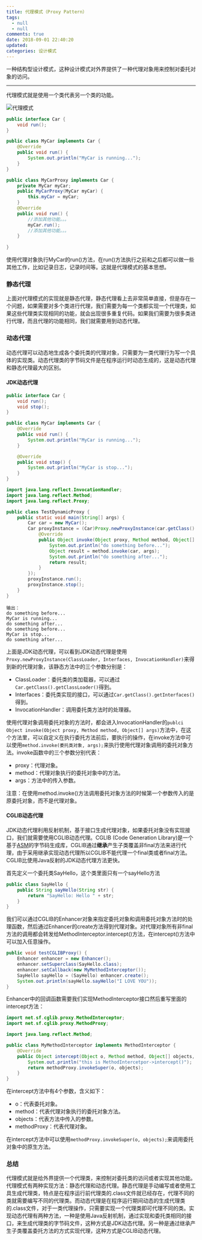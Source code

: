 ```yaml
---
title: 代理模式（Proxy Pattern）
tags:
  - null
  - null
comments: true
date: 2018-09-01 22:40:20
updated:
categories: 设计模式
---
```


一种结构型设计模式，这种设计模式对外界提供了一种代理对象用来控制对委托对象的访问。 

<!-- more -->

---

代理模式就是使用一个类代表另一个类的功能。

![代理模式](代理模式.png)

```java
public interface Car {
    void run();
}
```

```java
public class MyCar implements Car {
    @Override
    public void run() {
        System.out.println("MyCar is running...");
    }
}
```

```java
public class MyCarProxy implements Car {
    private MyCar myCar;
    public MyCarProxy(MyCar myCar) {
        this.myCar = myCar;
    }
    @Override
    public void run() {
        //添加其他功能。。。
        myCar.run();
        //添加其他功能。。。
    }
    
}
```

使用代理对象执行MyCar的run()方法，在run()方法执行之前和之后都可以做一些其他工作，比如记录日志，记录时间等。这就是代理模式的基本思想。

### 静态代理

上面对代理模式的实现就是静态代理，静态代理看上去非常简单直接，但是存在一个问题，如果需要对多个类进行代理，我们需要为每一个类都实现一个代理类，如果这些代理类实现相同的功能，就会出现很多重复代码。如果我们需要为很多类进行代理，而且代理的功能相同，我们就需要用到动态代理。

### 动态代理

动态代理可以动态地生成各个委托类的代理对象，只需要为一类代理行为写一个具体的实现类。动态代理类的字节码文件是在程序运行时动态生成的，这是动态代理和静态代理最大的区别。

#### JDK动态代理

```java
public interface Car {
    void run();
    void stop();
}
```

```java
public class MyCar implements Car {
    @Override
    public void run() {
        System.out.println("MyCar is running...");
    }

    @Override
    public void stop() {
        System.out.println("MyCar is stop...");
    }
}
```

```java
import java.lang.reflect.InvocationHandler;
import java.lang.reflect.Method;
import java.lang.reflect.Proxy;

public class TestDynamicProxy {
    public static void main(String[] args) {
        Car car = new MyCar();
        Car proxyInstance = (Car)Proxy.newProxyInstance(car.getClass().getClassLoader(), car.getClass().getInterfaces(), new InvocationHandler() {
            @Override
            public Object invoke(Object proxy, Method method, Object[] args) throws Throwable {
                System.out.println("do something before...");
                Object result = method.invoke(car, args);
                System.out.println("do something after...");
                return result;
            }
        });
        proxyInstance.run();
        proxyInstance.stop();
    }
}
```

```
输出：
do something before...
MyCar is running...
do something after...
do something before...
MyCar is stop...
do something after...
```

上面是JDK动态代理，可以看到JDK动态代理是使用`Proxy.newProxyInstance(ClassLoader, Interfaces, InvocationHandler)`来得到新的代理对象，该静态方法中的三个参数分别是：

- ClassLoader：委托类的类加载器，可以通过`Car.getClass().getClassLoader()`得到。
- Interfaces：委托类实现的接口，可以通过`Car.getClass().getInterfaces()`得到。
- InvocationHandler：调用委托类方法时的处理器。

使用代理对象调用委托对象的方法时，都会进入InvocationHandler的`publci Object invoke(Object proxy, Method method, Object[] args)`方法中，在这个方法里，可以自定义在执行委托方法前后，要执行的操作，在invoke方法中可以使用`method.invoke(委托类对象, args);`来执行使用代理对象调用的委托对象方法。invoke函数中的三个参数分别代表：

- proxy：代理对象。
- method：代理对象执行的委托对象中的方法。
- args：方法中的传入参数。

注意：在使用method.invoke()方法调用委托对象方法的时候第一个参数传入的是原委托对象，而不是代理对象。

#### CGLIB动态代理

JDK动态代理利用反射机制，基于接口生成代理对象，如果委托对象没有实现接口，我们就需要使用CGLIB动态代理。CGLIB (Code Generation Library)是一个基于[ASM](https://www.ibm.com/developerworks/cn/java/j-lo-asm30/index.html)的字节码生成库，CGLIB通过**继承**产生子类覆盖非final方法来进行代理，由于采用继承实现动态代理所以CGLIB不能代理一个final类或者final方法。CGLIB比使用Java反射的JDK动态代理方法更快。

首先定义一个委托类SayHello，这个类里面只有一个sayHello方法

```java
public class SayHello {
    public String sayHello(String str) {
        return "SayHello: Hello " + str;
    }
}
```

我们可以通过CGLIB的Enhancer对象来指定委托对象和调用委托对象方法时的处理函数，然后通过Enhancer的create方法得到代理对象。对代理对象所有非final方法的调用都会转发给MethodInterceptor.intercept()方法，在intercept()方法中可以加入任意操作。

```java
public void testCGLIBProxy() {
    Enhancer enhancer = new Enhancer();
    enhancer.setSuperclass(SayHello.class);
    enhancer.setCallback(new MyMethodInterceptor());
    SayHello sayHello = (SayHello) enhancer.create();
    System.out.println(sayHello.sayHello("I LOVE YOU"));
}
```

Enhancer中的回调函数需要我们实现MethodInterceptor接口然后重写里面的intercept方法：

```java
import net.sf.cglib.proxy.MethodInterceptor;
import net.sf.cglib.proxy.MethodProxy;

import java.lang.reflect.Method;

public class MyMethodInterceptor implements MethodInterceptor {
    @Override
    public Object intercept(Object o, Method method, Object[] objects, MethodProxy methodProxy) throws Throwable {
        System.out.println("this is MethodIntercetpor->intercept()");
        return methodProxy.invokeSuper(o, objects);
    }
}
```

在intercept方法中有4个参数，含义如下：

- o：代表委托对象。
- method：代表代理对象执行的委托对象方法。
- objects：代表方法中传入的参数。
- methodProxy：代表代理对象。

在intercept方法中可以使用`methodProxy.invokeSuper(o, objects);`来调用委托对象中的原生方法。

### 总结

代理模式就是给外界提供一个代理类，来控制对委托类的访问或者实现其他功能。代理模式有两种实现方法：静态代理和动态代理。静态代理是手动编写或者使用工具生成代理类，特点是在程序运行前代理类的.class文件就已经存在，代理不同的类就需要编写不同的代理类。而动态代理是在程序运行期间动态的生成代理类的.class文件，对于一类代理操作，只需要实现一个代理类即可代理不同的类。实现动态代理有两种方法，一种是使用Java反射机制，通过实现和委托类相同的接口，来生成代理类的字节码文件，这种方式是JDK动态代理。另一种是通过继承产生子类覆盖委托方法的方式实现代理，这种方式是CGLIB动态代理。